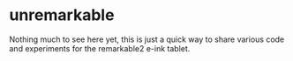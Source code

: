 # unremarkable

Nothing much to see here yet, this is just a quick way to share various code and experiments
for the remarkable2 e-ink tablet.
